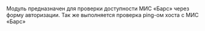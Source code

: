 #
Модуль предназначен для проверки доступности МИС «Барс» через форму авторизации.
Так же выполняется проверка ping-ом хоста с МИС «Барс»
